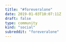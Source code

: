 ```yaml
---
title: "#foreveralone"
date: 2019-01-03T10:07:11Z
draft: false
type: community
kind: "social"
subreddit: "foreveralone"
---
```

